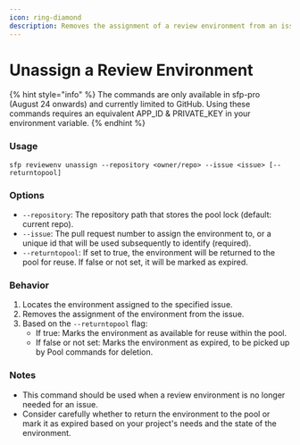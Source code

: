 ```yaml
---
icon: ring-diamond
description: Removes the assignment of a review environment from an issue.
---
```


# Unassign a Review Environment

{% hint style="info" %}
The commands are only available in sfp-pro (August 24 onwards) and currently limited to GitHub. Using these commands requires an equivalent APP\_ID & PRIVATE\_KEY in your environment variable.
{% endhint %}

### Usage

```
sfp reviewenv unassign --repository <owner/repo> --issue <issue> [--returntopool]
```

### Options

* `--repository`: The repository path that stores the pool lock (default: current repo).
* `--issue`: The pull request number to assign the environment to, or a unique id that will be used subsequently to identify (required).
* `--returntopool`: If set to true, the environment will be returned to the pool for reuse. If false or not set, it will be marked as expired.

### Behavior

1. Locates the environment assigned to the specified issue.
2. Removes the assignment of the environment from the issue.
3. Based on the `--returntopool` flag:
   * If true: Marks the environment as available for reuse within the pool.
   * If false or not set: Marks the environment as expired, to be picked up by Pool commands for deletion.

### Notes

* This command should be used when a review environment is no longer needed for an issue.
* Consider carefully whether to return the environment to the pool or mark it as expired based on your project's needs and the state of the environment.
